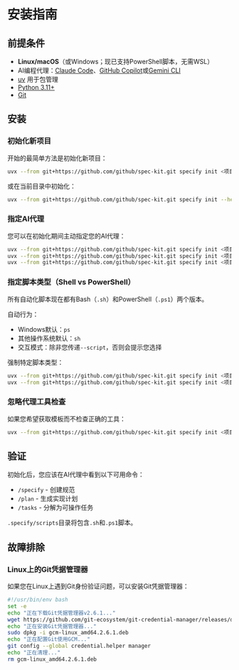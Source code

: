 # 安装指南

## 前提条件

- **Linux/macOS**（或Windows；现已支持PowerShell脚本，无需WSL）
- AI编程代理：[Claude Code](https://www.anthropic.com/claude-code)、[GitHub Copilot](https://code.visualstudio.com/)或[Gemini CLI](https://github.com/google-gemini/gemini-cli)
- [uv](https://docs.astral.sh/uv/) 用于包管理
- [Python 3.11+](https://www.python.org/downloads/)
- [Git](https://git-scm.com/downloads)

## 安装

### 初始化新项目

开始的最简单方法是初始化新项目：

```bash
uvx --from git+https://github.com/github/spec-kit.git specify init <项目名称>
```

或在当前目录中初始化：

```bash
uvx --from git+https://github.com/github/spec-kit.git specify init --here
```

### 指定AI代理

您可以在初始化期间主动指定您的AI代理：

```bash
uvx --from git+https://github.com/github/spec-kit.git specify init <项目名称> --ai claude
uvx --from git+https://github.com/github/spec-kit.git specify init <项目名称> --ai gemini
uvx --from git+https://github.com/github/spec-kit.git specify init <项目名称> --ai copilot
```

### 指定脚本类型（Shell vs PowerShell）

所有自动化脚本现在都有Bash（`.sh`）和PowerShell（`.ps1`）两个版本。

自动行为：
- Windows默认：`ps`
- 其他操作系统默认：`sh`
- 交互模式：除非您传递`--script`，否则会提示您选择

强制特定脚本类型：
```bash
uvx --from git+https://github.com/github/spec-kit.git specify init <项目名称> --script sh
uvx --from git+https://github.com/github/spec-kit.git specify init <项目名称> --script ps
```

### 忽略代理工具检查

如果您希望获取模板而不检查正确的工具：

```bash
uvx --from git+https://github.com/github/spec-kit.git specify init <项目名称> --ai claude --ignore-agent-tools
```

## 验证

初始化后，您应该在AI代理中看到以下可用命令：
- `/specify` - 创建规范
- `/plan` - 生成实现计划
- `/tasks` - 分解为可操作任务

`.specify/scripts`目录将包含`.sh`和`.ps1`脚本。

## 故障排除

### Linux上的Git凭据管理器

如果您在Linux上遇到Git身份验证问题，可以安装Git凭据管理器：

```bash
#!/usr/bin/env bash
set -e
echo "正在下载Git凭据管理器v2.6.1..."
wget https://github.com/git-ecosystem/git-credential-manager/releases/download/v2.6.1/gcm-linux_amd64.2.6.1.deb
echo "正在安装Git凭据管理器..."
sudo dpkg -i gcm-linux_amd64.2.6.1.deb
echo "正在配置Git使用GCM..."
git config --global credential.helper manager
echo "正在清理..."
rm gcm-linux_amd64.2.6.1.deb
```
